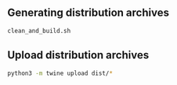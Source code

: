 ## Generating distribution archives

```sh
clean_and_build.sh
```

## Upload distribution archives

```sh
python3 -m twine upload dist/*
```
